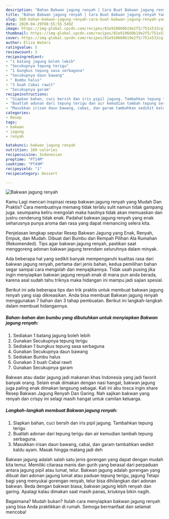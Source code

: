 ```yaml
---
description: "Bahan Bakwan jagung renyah | Cara Buat Bakwan jagung renyah Yang Lezat Sekali"
title: "Bahan Bakwan jagung renyah | Cara Buat Bakwan jagung renyah Yang Lezat Sekali"
slug: 560-bahan-bakwan-jagung-renyah-cara-buat-bakwan-jagung-renyah-yang-lezat-sekali
date: 2020-04-29T08:55:55.549Z
image: https://img-global.cpcdn.com/recipes/81e910660b19e2f5/751x532cq70/bakwan-jagung-renyah-foto-resep-utama.jpg
thumbnail: https://img-global.cpcdn.com/recipes/81e910660b19e2f5/751x532cq70/bakwan-jagung-renyah-foto-resep-utama.jpg
cover: https://img-global.cpcdn.com/recipes/81e910660b19e2f5/751x532cq70/bakwan-jagung-renyah-foto-resep-utama.jpg
author: Eliza Waters
ratingvalue: 5
reviewcount: 3
recipeingredient:
- "1 batang jagung boleh lebih"
- "Secukupnya tepung terigu"
- "1 bungkus tepung sasa serbaguna"
- "Secukupnya daun bawang"
- " Bumbu halus"
- "3 buah Cabai rawit"
- "Secukupnya garam"
recipeinstructions:
- "Siapkan bahan, cuci bersih dan iris pipil jagung. Tambahkan tepung terigu"
- "Buatlah adonan dari tepung terigu dan air kemudian tambah tepung serbaguna."
- "Masukkan irisan daun bawang, cabai, dan garam tambahkan sedikit kaldu ayam. Masak hingga matang jadi deh"
categories:
- Resep
tags:
- bakwan
- jagung
- renyah

katakunci: bakwan jagung renyah 
nutrition: 169 calories
recipecuisine: Indonesian
preptime: "PT14M"
cooktime: "PT49M"
recipeyield: "1"
recipecategory: Dessert

---
```



![Bakwan jagung renyah](https://img-global.cpcdn.com/recipes/81e910660b19e2f5/751x532cq70/bakwan-jagung-renyah-foto-resep-utama.jpg)

Kamu Lagi mencari inspirasi resep bakwan jagung renyah yang Mudah Dan Praktis? Cara membuatnya memang tidak terlalu sulit namun tidak gampang juga. seumpama keliru mengolah maka hasilnya tidak akan memuaskan dan justru cenderung tidak enak. Padahal bakwan jagung renyah yang enak seharusnya punya aroma dan rasa yang dapat memancing selera kita.

Penjelasan lengkap seputar Resep Bakwan Jagung yang Enak, Renyah, Empuk, dan Mudah. Dibuat dari Bumbu dan Rempah Pilihan Ala Rumahan (Rekomended). Tips agar bakwan jagung renyah, pastikan saat menggoreng adonan bakwan jagung terendam seluruhnya dalam minyak.

Ada beberapa hal yang sedikit banyak mempengaruhi kualitas rasa dari bakwan jagung renyah, pertama dari jenis bahan, kedua pemilihan bahan segar sampai cara mengolah dan menyajikannya. Tidak usah pusing jika ingin menyiapkan bakwan jagung renyah enak di mana pun anda berada, karena asal sudah tahu triknya maka hidangan ini mampu jadi sajian spesial.


Berikut ini ada beberapa tips dan trik praktis untuk membuat bakwan jagung renyah yang siap dikreasikan. Anda bisa membuat Bakwan jagung renyah menggunakan 7 bahan dan 3 tahap pembuatan. Berikut ini langkah-langkah dalam membuat hidangannya.

<!--inarticleads1-->

##### Bahan-bahan dan bumbu yang dibutuhkan untuk menyiapkan Bakwan jagung renyah:

1. Sediakan 1 batang jagung boleh lebih
1. Gunakan Secukupnya tepung terigu
1. Sediakan 1 bungkus tepung sasa serbaguna
1. Gunakan Secukupnya daun bawang
1. Sediakan  Bumbu halus
1. Gunakan 3 buah Cabai rawit
1. Gunakan Secukupnya garam


Bakwan atau dadar jagung jadi makanan khas Indonesia yang jadi favorit banyak orang. Selain enak dimakan dengan nasi hangat, bakwan jagung juga paling enak dimakan langsung sebagai. Kali ini abu tosca ingin share Resep Bakwan Jagung Renyah Dan Garing. Nah sajikan bakwan yang renyah dan crispy ini selagi masih hangat untuk camilan keluarga. 

<!--inarticleads2-->

##### Langkah-langkah membuat Bakwan jagung renyah:

1. Siapkan bahan, cuci bersih dan iris pipil jagung. Tambahkan tepung terigu
1. Buatlah adonan dari tepung terigu dan air kemudian tambah tepung serbaguna.
1. Masukkan irisan daun bawang, cabai, dan garam tambahkan sedikit kaldu ayam. Masak hingga matang jadi deh


Bakwan jagung adalah salah satu jenis gorengan yang dapat dengan mudah kita temui. Memiliki citarasa manis dan gurih yang berasal dari perpaduan antara jagung pipil atau lumat, telur. Bakwan jagung adalah gorengan yang dibuat dari adonan jagung lumat atau paduan tepung terigu, jagung Tetapi bagi yang menyukai gorengan renyah, telur bisa dihilangkan dari adonan bakwan. Beda dengan bakwan biasa, bakwan jagung lebih renyah dan garing. Apalagi kalau dimakan saat masih panas, kriuknya bikin nagih. 

Bagaimana? Mudah bukan? Itulah cara menyiapkan bakwan jagung renyah yang bisa Anda praktikkan di rumah. Semoga bermanfaat dan selamat mencoba!
